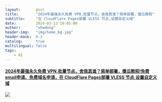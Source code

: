 ```yaml
---
layout:       post
title:        "2024年最强永久免费 VPN,批量节点，舍我其谁？简单部署，傻瓜教程"
subtitle:     "在 CloudFlare Pages部署 VLESS 节点,设置自定义域"
date:         2024-03-23 10:05:00
author:       "xhwdong"
header-img:   "img/home_bg.jpg"
header-mask:  0.3
catalog:      true
multilingual: false
tags:
    - AI
--- 
```


#### [2024年最强永久免费 VPN,批量节点，舍我其谁？简单部署，傻瓜教程!免费email申请、免费域名申请，在 CloudFlare Pages部署 VLESS 节点,设置自定义域 ](https://youtu.be/KPru55YGh-8)


![](https://hwdong-net.github.io/yt_imgs/CloudPagesDomain.jpg)
